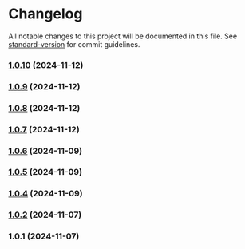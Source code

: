 # Changelog

All notable changes to this project will be documented in this file. See [standard-version](https://github.com/conventional-changelog/standard-version) for commit guidelines.

### [1.0.10](https://github.com/yourusername/wibu-pkg/compare/v1.0.9...v1.0.10) (2024-11-12)

### [1.0.9](https://github.com/yourusername/wibu-pkg/compare/v1.0.8...v1.0.9) (2024-11-12)

### [1.0.8](https://github.com/yourusername/wibu-pkg/compare/v1.0.7...v1.0.8) (2024-11-12)

### [1.0.7](https://github.com/yourusername/wibu-pkg/compare/v1.0.6...v1.0.7) (2024-11-12)

### [1.0.6](https://github.com/yourusername/wibu-pkg/compare/v1.0.5...v1.0.6) (2024-11-09)

### [1.0.5](https://github.com/yourusername/wibu-pkg/compare/v1.0.4...v1.0.5) (2024-11-09)

### [1.0.4](https://github.com/yourusername/wibu-pkg/compare/v1.0.3...v1.0.4) (2024-11-09)

### [1.0.2](https://github.com/yourusername/wibu-pkg/compare/v1.0.1...v1.0.2) (2024-11-07)

### 1.0.1 (2024-11-07)
